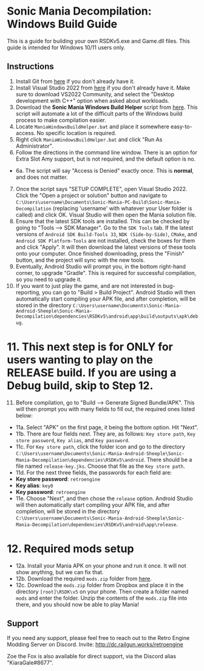 # Sonic Mania Decompilation: Windows Build Guide

This is a guide for building your own RSDKv5.exe and Game.dll files. This guide is intended for Windows 10/11 users only.

## Instructions

1. Install Git from [here](https://gitforwindows.org/) if you don't already have it.
2. Install Visual Studio 2022 from [here](https://visualstudio.microsoft.com/vs/) if you don't already have it. Make sure to download VS2022 Community, and select the "Desktop development with C++" option when asked about workloads.
3. Download the **Sonic Mania Windows Build Helper** script from [here](https://raw.githubusercontent.com/Kiaru-the-Fox/Sonic-Mania-Windows-Build-Guide/main/ManiaWindowsBuildHelper.bat). This script will automate a lot of the difficult parts of the Windows build process to make compilation easier.
4. Locate `ManiaWindowsBuildHelper.bat` and place it somewhere easy-to-access. No specific location is required.
5. Right click `ManiaWindowsBuildHelper.bat` and click "Run As Administrator".
6. Follow the directions in the command line window. There is an option for Extra Slot Amy support, but is not required, and the default option is no.
- 6a. The script will say "Access is Denied" exactly once. This is **normal**, and does not matter.
7. Once the script says "SETUP COMPLETE", open Visual Studio 2022. Click the "Open a project or solution" button and navigate to `C:\Users\username\Documents\Sonic-Mania-PC-Build\Sonic-Mania-Decompilation` (replacing 'username' with whatever your User folder is called) and click OK. Visual Studio will then open the Mania solution file.
8. Ensure that the latest SDK tools are installed. This can be checked by going to "Tools --> SDK Manager". Go to the `SDK Tools` tab. If the latest versions of `Android SDK Build-Tools 33`, `NDK (Side-by-Side)`, `CMake`, and `Android SDK Platform-Tools` are not installed, check the boxes for them and click "Apply". It will then download the latest versions of these tools onto your computer. Once finished downloading, press the "Finish" button, and the project will sync with the new tools.
9. Eventually, Android Studio will prompt you, in the bottom right-hand corner, to upgrade "Gradle". This is required for successful compilation, so you need to upgrade it.
10. If you want to just play the game, and are not interested in bug-reporting, you can go to "Build > Build Project". Android Studio will then automatically start compiling your APK file, and after completion, will be stored in the directory `C:\Users\username\Documents\Sonic-Mania-Android-Sheeple\Sonic-Mania-Decompilation\dependencies\RSDKv5\android\app\build\outputs\apk\debug`.

# 11. This next step is for ONLY for users wanting to play on the RELEASE build. If you are using a Debug build, skip to Step 12.
11. Before compilation, go to "Build --> Generate Signed Bundle/APK". This will then prompt you with many fields to fill out, the required ones listed below:
- 11a. Select "APK" on the first page, it being the bottom option. Hit "Next".
- 11b. There are four fields next. They are, as follows: `Key store path`, `Key store password`, `Key alias`, and `Key password`.
- 11c. For `Key store path`, click the folder icon and go to the directory `C:\Users\username\Documents\Sonic-Mania-Android-Sheeple\Sonic-Mania-Decompilation\dependencies\RSDKv5\android`. There should be a file named `release-key.jks`. Choose that file as the `Key store path`.
- 11d. For the next three fields, the passwords for each field are:
- **Key store password**: `retroengine`
- **Key alias**: `key0`
- **Key password**: `retroengine`
- 11e. Choose "Next", and then chose the `release` option. Android Studio will then automatically start compiling your APK file, and after completion, will be stored in the directory `C:\Users\username\Documents\Sonic-Mania-Android-Sheeple\Sonic-Mania-Decompilation\dependencies\RSDKv5\android\app\release`.

# 12. Required mods setup
- 12a. Install your Mania APK on your phone and run it once. It will not show anything, but we can fix that.
- 12b. Download the required `mods.zip` folder from [here](https://www.dropbox.com/s/czghcw7ps128qtj/mods.zip?dl=0).
- 12c. Download the `mods.zip` folder from Dropbox and place it in the directory `[root]\RSDK\v5` on your phone. Then create a folder named `mods` and enter the folder. Unzip the contents of the `mods.zip` file into there, and you should now be able to play Mania!

## Support

If you need any support, please feel free to reach out to the Retro Engine Modding Server on Discord. Invite: http://dc.railgun.works/retroengine

Zoe the Fox is also available for direct support, via the Discord alias "KiaraGale#8677".
